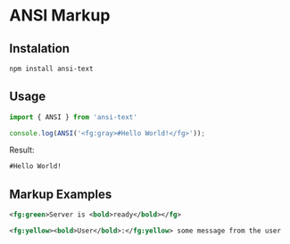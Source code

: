 # ANSI Markup
## Instalation
```bash
npm install ansi-text
```
## Usage
```js
import { ANSI } from 'ansi-text'

console.log(ANSI('<fg:gray>#Hello World!</fg>'));
```
Result:
```diff
#Hello World!
```
## Markup Examples
```xml
<fg:green>Server is <bold>ready</bold></fg>
```
```xml
<fg:yellow><bold>User</bold>:</fg:yellow> some message from the user
```
